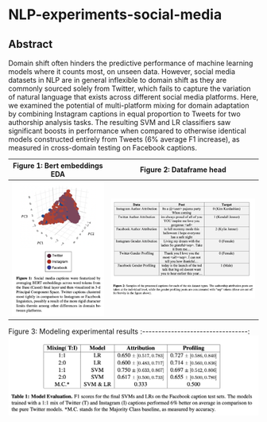 # NLP-experiments-social-media

## Abstract

Domain shift often hinders the predictive performance of machine learning models where it counts most, on unseen data. However, social media datasets in NLP are in general inflexible to domain shift as they are commonly sourced solely from Twitter, which fails to capture the variation of natural language that exists across different social media platforms. Here, we examined the potential of multi-platform mixing for domain adaptation by combining Instagram captions in equal proportion to Tweets for two authorship analysis tasks. The resulting SVM and LR classifiers saw significant boosts in performance when compared to otherwise identical models constructed entirely from Tweets (6% average F1 increase), as measured in cross-domain testing on Facebook captions.

Figure 1: Bert embeddings EDA | Figure 2: Dataframe head
:---------------------------------:|:----------------------------------------:
![](data/Fig1.png) | ![](data/Fig3.png)

Figure 3: Modeling experimental results
:---------------------------------:
![](data/Fig2.png)
